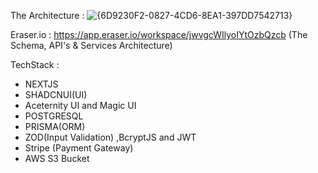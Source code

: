 The Architecture : ![{6D9230F2-0827-4CD6-8EA1-397DD7542713}](https://github.com/user-attachments/assets/a7d6f543-eade-47b8-ac13-579d15c9017a)

Eraser.io : https://app.eraser.io/workspace/jwvgcWIlyoIYtOzbQzcb (The Schema, API's & Services Architecture)

TechStack : 
- NEXTJS
- SHADCNUI(UI)
- Aceternity UI and Magic UI
- POSTGRESQL
- PRISMA(ORM)
- ZOD(Input Validation) ,BcryptJS and JWT
- Stripe (Payment Gateway)
- AWS S3 Bucket
